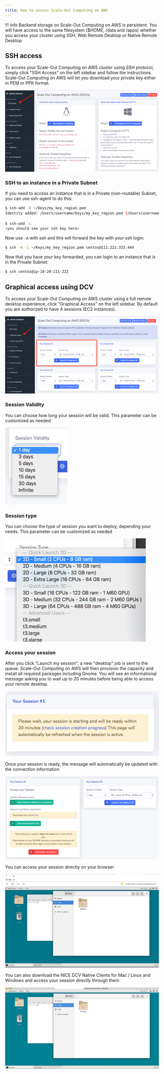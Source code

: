 ```yaml
---
title: How to access Scale-Out Computing on AWS
---
```


!!! info
    Backend storage on Scale-Out Computing on AWS is persistent. You will have access to the same filesystem ($HOME, /data and /apps) whether you access your cluster using SSH, Web Remote Desktop or Native Remote Desktop

## SSH access

To access your Scale-Out Computing on AWS cluster using SSH protocol, simply click  "SSH Access" on the left sidebar and follow the instructions. Scale-Out Computing on AWS will let you download your private key either in PEM or PPK format.

![](imgs//access-1.png)

### SSH to an instance in a Private Subnet

If you need to access an instance that is in a Private (non-routable) Subnet, you can use ssh-agent to do this:

~~~bash
$ ssh-add -K ~/Keys/my_key_region.pem
Identity added: /Users/username/Keys/my_key_region.pem (/Users/username/Keys/my_key_region.pem)

$ ssh-add -L
<you should see your ssh key here>
~~~

Now use ```-A``` with ssh and this will forward the key with your ssh login:

~~~bash
$ ssh -A -i ~/Keys/my_key_region.pem centos@111.222.333.444
~~~

Now that you have your key forwarded, you can login to an instance that is in the Private Subnet:
~~~bash
$ ssh centos@ip-10-20-111-222
~~~

## Graphical access using DCV

To access your Scale-Out Computing on AWS cluster using a full remote desktop experience, click "Graphical Access" on the left sidebar. By default you are authorized to have 4 sessions (EC2 instances).

![](imgs//access-2.png)

### Session Validity

You can choose how long your session will be valid. This parameter can be customized as needed

![](imgs//access-6.png)

### Session type

You can choose the type of session you want to deploy, depending your needs. This parameter can be customized as needed

![](imgs//access-4.png)

### Access your session

After you click "Launch my session", a new "desktop" job is sent to the queue. Scale-Out Computing on AWS will then provision the capacity and install all required packages including Gnome.
You will see an informational message asking you to wait up to 20 minutes before being able to access your remote desktop.

![](imgs//access-3.png)

Once your session is ready, the message will automatically be updated with the connection information

![](imgs//access-7.png)

You can access your session directly on your browser

![](imgs//access-8.png)

You can also download the NICE DCV Native Clients for Mac / Linux and Windows and access your session directly through them

![](imgs//access-9.png)
